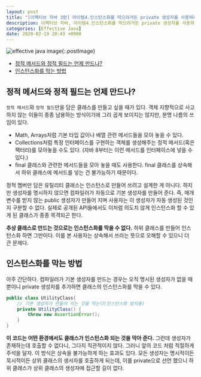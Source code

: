 ```yaml
---
layout: post
title: "[이펙티브 자바 3판] 아이템4.인스턴스화를 막으려거든 private 생성자를 사용하라"
description: 이펙티브 자바, 아이템4.인스턴스화를 막으려거든 private 생성자를 사용하라
categories: [Effective Java]
date: 2020-02-19 20:43 +0900
---
```


![effective java image](https://user-images.githubusercontent.com/28615416/75598228-81ca1c00-5add-11ea-9319-e949af4e07cd.png){:.postImage}

<!-- TOC -->

- [정적 메서드와 정적 필드는 언제 만드나?](#%ec%a0%95%ec%a0%81-%eb%a9%94%ec%84%9c%eb%93%9c%ec%99%80-%ec%a0%95%ec%a0%81-%ed%95%84%eb%93%9c%eb%8a%94-%ec%96%b8%ec%a0%9c-%eb%a7%8c%eb%93%9c%eb%82%98)
- [인스턴스화를 막는 방법](#%ec%9d%b8%ec%8a%a4%ed%84%b4%ec%8a%a4%ed%99%94%eb%a5%bc-%eb%a7%89%eb%8a%94-%eb%b0%a9%eb%b2%95)

<!-- /TOC -->

## 정적 메서드와 정적 필드는 언제 만드나? 
`정적 메서드`와 `정적 필드`만을 담은 클래스를 만들고 싶을 때가 있다. 객체 지향적으로 사고하지 않는 이들이 종종 남용하는 방식이기에 그리 곱게 보이지는 않지만, 분명 나름의 쓰임이 있다.

- Math, Arrays처럼 기본 타입 값이나 배열 관련 메서드들을 모아 놓을 수 있다.
- Collections처럼 특정 인터페이스를 구현하는 객체를 생성해주는 정적 메서드(혹은 팩터리)를 모아놓을 수도 있다. (자바 8부터는 이런 메서드를 인터페이스에 넣을 수 있다.) 
- final 클래스와 관련한 메서드들을 모아 놓을 때도 사용한다. final 클래스를 상속해서 하위 클래스에 메서드를 넣는 건 불가능하기 때문이다. 

정적 멤버만 담은 유틸리티 클래스는 인스턴스로 만들어 쓰려고 설계한 게 아니다.
하지만 생성자를 명시하지 않으면 컴파일러가 자동으로 기본 생성자를 만들어 준다. 즉, 매개변수를 받지 않는 public 생성자가 만들어 지며 사용자는 이 생성자가 자동 생성된 것인지 구분할 수 없다.
 실제로 공개된 API들에서도 이처럼 의도치 않게 인스턴스화 할 수 있게 된 클래스가 종종 목격되곤 한다.

**추상 클래스로 만드는 것으로는 인스턴스화를 막을 수 없다.** 하위 클래스를 만들어 인스턴스화 하면 그만이다. 이를 본 사용자는 상속해서 쓰라는 뜻으로 오해할 수 있으니 더 큰 문제다. 

## 인스턴스화를 막는 방법 
아주 간단하다. 컴파일러가 기본 생성자를 만드는 경우는 오직 명시된 생성자가 없을 때 뿐이니 private 생성자를 추가하면 클래스의 인스턴스화를 막을 수 있다. 

```java
public class UtilityClass{
    // 기본 생성자가 만들어 지는 것을 막는다(인스턴스화 방지용)
    private UtilityClass() {
        throw new AssertionError();
    }
}
```
**이 코드는 어떤 환경에서도 클래스가 인스턴스화 되는 것을 막아 준다.** 그런데 생성자가 존재하는데 호출할 수 없다니, 그다지 직관적이지 않다. 그러니 앞의 코드 처럼 적절하게 주석을 달자. 이 방식은 상속을 불가능하게 하는 효과도 있다. 모든 생성자는 명시적이든 묵시적이든 상위 클래스의 생서자를 호출하게 되는데, 이를 private으로 선언 했으니 하위 클래스가 상위 클래스의 생성자에 접근할 길이 없다. 
